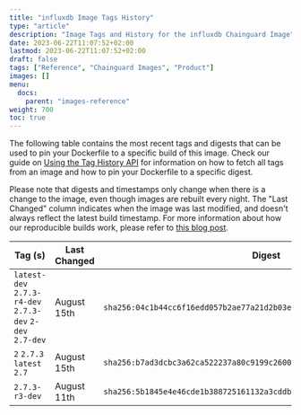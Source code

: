 ```yaml
---
title: "influxdb Image Tags History"
type: "article"
description: "Image Tags and History for the influxdb Chainguard Image"
date: 2023-06-22T11:07:52+02:00
lastmod: 2023-06-22T11:07:52+02:00
draft: false
tags: ["Reference", "Chainguard Images", "Product"]
images: []
menu:
  docs:
    parent: "images-reference"
weight: 700
toc: true
---
```


The following table contains the most recent tags and digests that can be used to pin your Dockerfile to a specific build of this image. Check our guide on [Using the Tag History API](/chainguard/chainguard-images/using-the-tag-history-api/) for information on how to fetch all tags from an image and how to pin your Dockerfile to a specific digest.

Please note that digests and timestamps only change when there is a change to the image, even though images are rebuilt every night. The "Last Changed" column indicates when the image was last modified, and doesn't always reflect the latest build timestamp. For more information about how our reproducible builds work, please refer to [this blog post](https://www.chainguard.dev/unchained/reproducing-chainguards-reproducible-image-builds).

| Tag (s)                                                    | Last Changed | Digest                                                                    |
|------------------------------------------------------------|--------------|---------------------------------------------------------------------------|
|  `latest-dev` `2.7.3-r4-dev` `2.7.3-dev` `2-dev` `2.7-dev` | August 15th  | `sha256:04c1b44cc6f16edd057b2ae77a21d2b03e1ff3ff61af973fff6ac3bc0e252830` |
|  `2` `2.7.3` `latest` `2.7`                                | August 15th  | `sha256:b7ad3dcbc3a62ca522237a80c9199c26001641f454fe836fb6d88aa0a76f0d10` |
|  `2.7.3-r3-dev`                                            | August 11th  | `sha256:5b1845e4e46cde1b388725161132a3cddb19d117dedf8dbfcd55942bbfbca305` |
